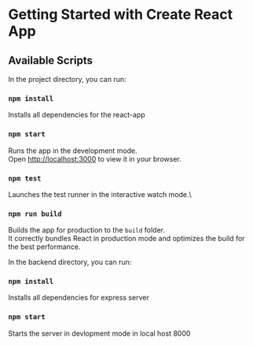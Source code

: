 # Getting Started with Create React App

## Available Scripts

In the project directory, you can run:

### `npm install`

Installs all dependencies for the react-app

### `npm start`

Runs the app in the development mode.\
Open [http://localhost:3000](http://localhost:3000) to view it in your browser.

### `npm test`

Launches the test runner in the interactive watch mode.\

### `npm run build`

Builds the app for production to the `build` folder.\
It correctly bundles React in production mode and optimizes the build for the best performance.

In the backend directory, you can run:

### `npm install`

Installs all dependencies for express server 

### `npm start`

Starts the server in devlopment mode in local host 8000
